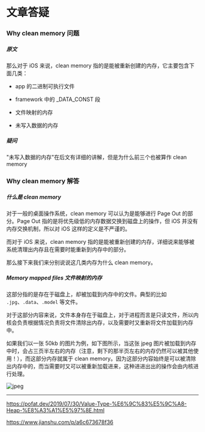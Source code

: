 # 文章答疑

### Why clean memory 问题

##### 原文

那么对于 iOS 来说，clean memory 指的是能被重新创建的内存，它主要包含下面几类：

- app 的二进制可执行文件

- framework 中的 _DATA_CONST 段

- 文件映射的内存

- 未写入数据的内存

##### 疑问

"未写入数据的内存"在后文有详细的讲解，但是为什么前三个也被算作 clean memory

### Why clean memory 解答

##### 什么是 clean memory

对于一般的桌面操作系统，clean memory 可以认为是能够进行 Page Out 的部分。Page Out 指的是将优先级低的内存数据交换到磁盘上的操作，但 iOS 并没有内存交换机制，所以对 iOS 这样的定义是不严谨的。

而对于 iOS 来说，clean memory 指的是能被重新创建的内存，详细说来能够被系统清理出内存且在需要时能重新到内存中的部分。

那么接下来我们来分别说说这几类内存为什么 clean memory。

##### Memory mapped files 文件映射的内存

这部分指的是存在于磁盘上，却被加载到内存中的文件。典型的比如 `.jpg`、`.data`、`.model` 等文件。

对于这部分内容来说，文件本身存在于磁盘上，对于进程而言是只读文件，所以内核会负责根据情况负责将文件清除出内存，以及需要时又重新将文件加载到内存中。

如果我们以一张 50kb 的图片为例，如下图所示，当这张 jpeg 图片被加载到内存中时，会占三页半左右的内存（注意，剩下的那半页左右的内存仍然可以被其他使用！），而这部分内存就属于 clean memory。因为这部分内容始终是可以被清除出内存中的，而当需要时又可以被重新加载进来，这种进进出出的操作会由内核进行处理。

![jpeg](/Users/rickey/Desktop/Swift/Rickey-iOS-Notes/backups/MemoryRenderQA/jpeg.png)













----

https://pofat.dev/2019/07/30/Value-Type-%E6%9C%83%E5%9C%A8-Heap-%E8%A3%A1%E5%97%8E.html

https://www.jianshu.com/p/a6c673678f36